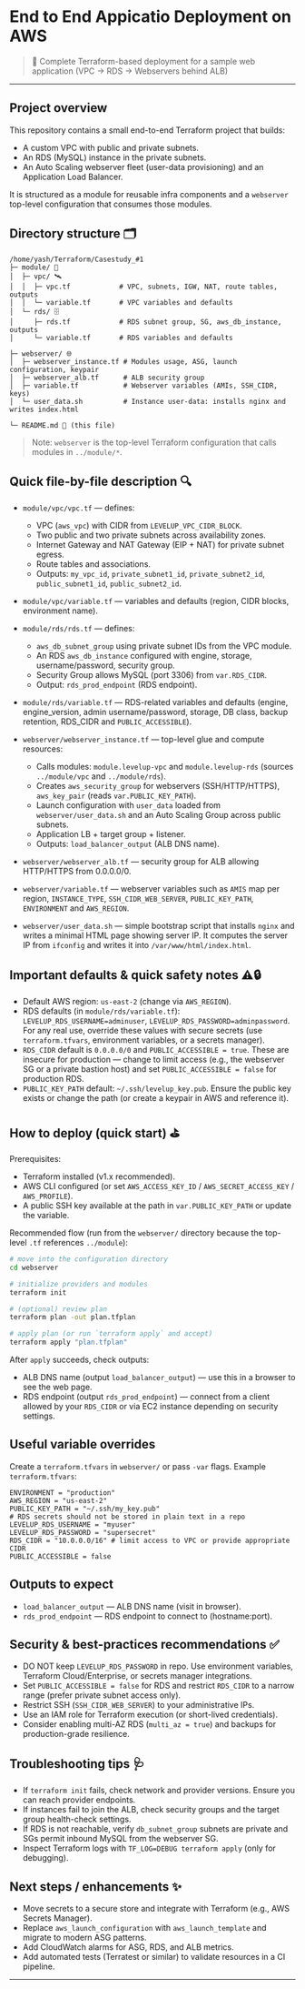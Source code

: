 # End to End Appicatio Deployment on AWS

> 🚀 Complete Terraform-based deployment for a sample web application (VPC → RDS → Webservers behind ALB)

---

## Project overview

This repository contains a small end-to-end Terraform project that builds:
- A custom VPC with public and private subnets.
- An RDS (MySQL) instance in the private subnets.
- An Auto Scaling webserver fleet (user-data provisioning) and an Application Load Balancer.

It is structured as a module for reusable infra components and a `webserver` top-level configuration that consumes those modules.

## Directory structure 🗂️

```
/home/yash/Terraform/Casestudy_#1
├─ module/ 🚧
│  ├─ vpc/ 🛰️
│  │  ├─ vpc.tf            # VPC, subnets, IGW, NAT, route tables, outputs
│  │  └─ variable.tf       # VPC variables and defaults
│  └─ rds/ 🗄️
│     ├─ rds.tf            # RDS subnet group, SG, aws_db_instance, outputs
│     └─ variable.tf       # RDS variables and defaults

├─ webserver/ 🌐
│  ├─ webserver_instance.tf # Modules usage, ASG, launch configuration, keypair
│  ├─ webserver_alb.tf      # ALB security group
│  ├─ variable.tf           # Webserver variables (AMIs, SSH_CIDR, keys)
│  └─ user_data.sh          # Instance user-data: installs nginx and writes index.html

└─ README.md 📘 (this file)
```

> Note: `webserver` is the top-level Terraform configuration that calls modules in `../module/*`.

## Quick file-by-file description 🔍

- `module/vpc/vpc.tf` — defines:
  - VPC (`aws_vpc`) with CIDR from `LEVELUP_VPC_CIDR_BLOCK`.
  - Two public and two private subnets across availability zones.
  - Internet Gateway and NAT Gateway (EIP + NAT) for private subnet egress.
  - Route tables and associations.
  - Outputs: `my_vpc_id`, `private_subnet1_id`, `private_subnet2_id`, `public_subnet1_id`, `public_subnet2_id`.

- `module/vpc/variable.tf` — variables and defaults (region, CIDR blocks, environment name).

- `module/rds/rds.tf` — defines:
  - `aws_db_subnet_group` using private subnet IDs from the VPC module.
  - An RDS `aws_db_instance` configured with engine, storage, username/password, security group.
  - Security Group allows MySQL (port 3306) from `var.RDS_CIDR`.
  - Output: `rds_prod_endpoint` (RDS endpoint).

- `module/rds/variable.tf` — RDS-related variables and defaults (engine, engine_version, admin username/password, storage, DB class, backup retention, RDS_CIDR and `PUBLIC_ACCESSIBLE`).

- `webserver/webserver_instance.tf` — top-level glue and compute resources:
  - Calls modules: `module.levelup-vpc` and `module.levelup-rds` (sources `../module/vpc` and `../module/rds`).
  - Creates `aws_security_group` for webservers (SSH/HTTP/HTTPS), `aws_key_pair` (reads `var.PUBLIC_KEY_PATH`).
  - Launch configuration with `user_data` loaded from `webserver/user_data.sh` and an Auto Scaling Group across public subnets.
  - Application LB + target group + listener.
  - Outputs: `load_balancer_output` (ALB DNS name).

- `webserver/webserver_alb.tf` — security group for ALB allowing HTTP/HTTPS from 0.0.0.0/0.

- `webserver/variable.tf` — webserver variables such as `AMIS` map per region, `INSTANCE_TYPE`, `SSH_CIDR_WEB_SERVER`, `PUBLIC_KEY_PATH`, `ENVIRONMENT` and `AWS_REGION`.

- `webserver/user_data.sh` — simple bootstrap script that installs `nginx` and writes a minimal HTML page showing server IP. It computes the server IP from `ifconfig` and writes it into `/var/www/html/index.html`.

## Important defaults & quick safety notes ⚠️🔒

- Default AWS region: `us-east-2` (change via `AWS_REGION`).
- RDS defaults (in `module/rds/variable.tf`): `LEVELUP_RDS_USERNAME=adminuser`, `LEVELUP_RDS_PASSWORD=adminpassword`. For any real use, override these values with secure secrets (use `terraform.tfvars`, environment variables, or a secrets manager).
- `RDS_CIDR` default is `0.0.0.0/0` and `PUBLIC_ACCESSIBLE = true`. These are insecure for production — change to limit access (e.g., the webserver SG or a private bastion host) and set `PUBLIC_ACCESSIBLE = false` for production RDS.
- `PUBLIC_KEY_PATH` default: `~/.ssh/levelup_key.pub`. Ensure the public key exists or change the path (or create a keypair in AWS and reference it).

## How to deploy (quick start) ⛳

Prerequisites:
- Terraform installed (v1.x recommended).
- AWS CLI configured (or set `AWS_ACCESS_KEY_ID` / `AWS_SECRET_ACCESS_KEY` / `AWS_PROFILE`).
- A public SSH key available at the path in `var.PUBLIC_KEY_PATH` or update the variable.

Recommended flow (run from the `webserver/` directory because the top-level `.tf` references `../module`):

```bash
# move into the configuration directory
cd webserver

# initialize providers and modules
terraform init

# (optional) review plan
terraform plan -out plan.tfplan

# apply plan (or run `terraform apply` and accept)
terraform apply "plan.tfplan"
```

After `apply` succeeds, check outputs:
- ALB DNS name (output `load_balancer_output`) — use this in a browser to see the web page.
- RDS endpoint (output `rds_prod_endpoint`) — connect from a client allowed by your `RDS_CIDR` or via EC2 instance depending on security settings.

## Useful variable overrides

Create a `terraform.tfvars` in `webserver/` or pass `-var` flags. Example `terraform.tfvars`:

```hcl
ENVIRONMENT = "production"
AWS_REGION = "us-east-2"
PUBLIC_KEY_PATH = "~/.ssh/my_key.pub"
# RDS secrets should not be stored in plain text in a repo
LEVELUP_RDS_USERNAME = "myuser"
LEVELUP_RDS_PASSWORD = "supersecret"
RDS_CIDR = "10.0.0.0/16" # limit access to VPC or provide appropriate CIDR
PUBLIC_ACCESSIBLE = false
```

## Outputs to expect

- `load_balancer_output` — ALB DNS name (visit in browser).
- `rds_prod_endpoint` — RDS endpoint to connect to (hostname:port).

## Security & best-practices recommendations ✅

- DO NOT keep `LEVELUP_RDS_PASSWORD` in repo. Use environment variables, Terraform Cloud/Enterprise, or secrets manager integrations.
- Set `PUBLIC_ACCESSIBLE = false` for RDS and restrict `RDS_CIDR` to a narrow range (prefer private subnet access only).
- Restrict SSH (`SSH_CIDR_WEB_SERVER`) to your administrative IPs.
- Use an IAM role for Terraform execution (or short-lived credentials).
- Consider enabling multi-AZ RDS (`multi_az = true`) and backups for production-grade resilience.

## Troubleshooting tips 🩺

- If `terraform init` fails, check network and provider versions. Ensure you can reach provider endpoints.
- If instances fail to join the ALB, check security groups and the target group health-check settings.
- If RDS is not reachable, verify `db_subnet_group` subnets are private and SGs permit inbound MySQL from the webserver SG.
- Inspect Terraform logs with `TF_LOG=DEBUG terraform apply` (only for debugging).

## Next steps / enhancements ✨

- Move secrets to a secure store and integrate with Terraform (e.g., AWS Secrets Manager).
- Replace `aws_launch_configuration` with `aws_launch_template` and migrate to modern ASG patterns.
- Add CloudWatch alarms for ASG, RDS, and ALB metrics.
- Add automated tests (Terratest or similar) to validate resources in a CI pipeline.

---